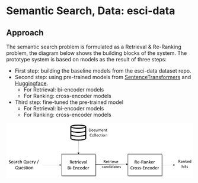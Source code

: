 # Semantic Search, Data: esci-data

## Approach
The semantic search problem is formulated as a Retrieval & Re-Ranking problem, the diagram below shows the building blocks of the system. 
The prototype system is based on models as the result of three steps:
- First step: building the baseline models from the esci-data dataset repo.
- Second step: using pre-trained models from [SentenceTransformers](https://sbert.net/) and [Huggingface](https://huggingface.co/).
  - For Retrieval: bi-encoder models
  - For Ranking: cross-encoder models
- Third step: fine-tuned the pre-trained model
  - For Retrieval: bi-encoder models
  - For Ranking: cross-encoder models
 



![Retrieval & Re-Ranking Diagram](https://raw.githubusercontent.com/UKPLab/sentence-transformers/master/docs/img/InformationRetrieval.png)
